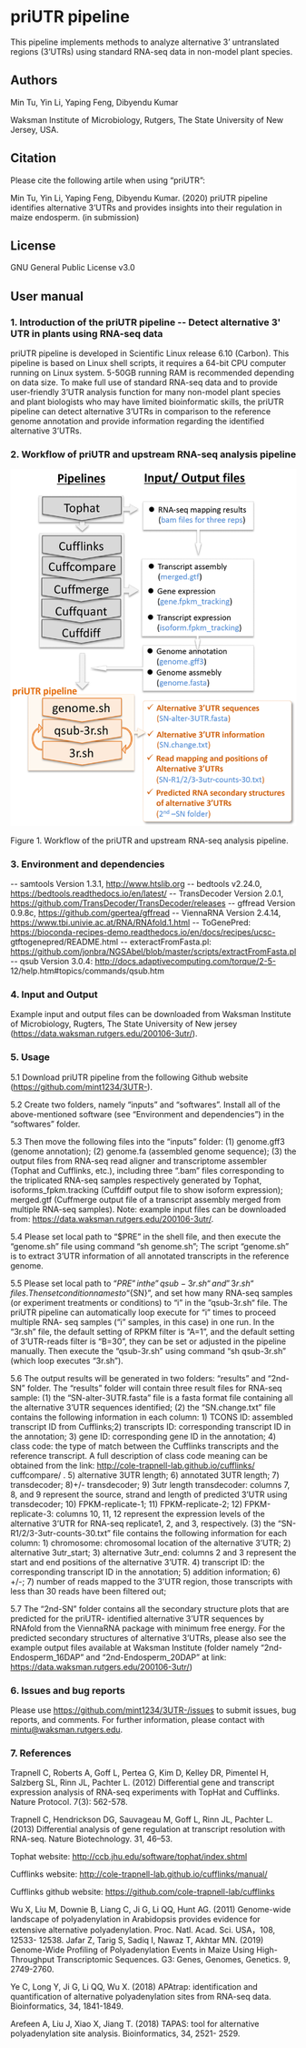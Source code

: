 priUTR pipeline
====
This pipeline implements methods to analyze alternative 3’ untranslated regions (3’UTRs) using standard RNA-seq data in non-model plant species. 

Authors
----
Min Tu, Yin Li, Yaping Feng, Dibyendu Kumar

Waksman Institute of Microbiology, Rutgers, The State University of New Jersey, USA.

Citation
----
Please cite the following artile when using “priUTR”:

Min Tu, Yin Li, Yaping Feng, Dibyendu Kumar. (2020) priUTR pipeline identifies alternative 3’UTRs and provides insights into their regulation in maize endosperm. (in submission)

License
----
GNU General Public License v3.0

User manual
----

### 1.	Introduction of the priUTR pipeline -- Detect alternative 3' UTR in plants using RNA-seq data


priUTR pipeline is developed in Scientific Linux release 6.10 (Carbon). This pipeline is based on Linux shell scripts, it requires a 64-bit CPU computer running on Linux system. 5-50GB running RAM is recommended depending on data size. To make full use of standard RNA-seq data and to provide user-friendly 3’UTR analysis function for many non-model plant species and plant biologists who may have limited bioinformatic skills, the priUTR pipeline can detect alternative 3’UTRs in comparison to the reference genome annotation and provide information regarding the identified alternative 3’UTRs. 

### 2.	Workflow of priUTR and upstream RNA-seq analysis pipeline

 ![imgae](https://github.com/mint1234/3UTR-/blob/master/priUTR%20workflow.png)
 
Figure 1. Workflow of the priUTR and upstream RNA-seq analysis pipeline. 

### 3.  Environment and dependencies

-- samtools Version 1.3.1, http://www.htslib.org 
-- bedtools v2.24.0, https://bedtools.readthedocs.io/en/latest/ 
-- TransDecoder Version 2.0.1, https://github.com/TransDecoder/TransDecoder/releases 
-- gffread Version 0.9.8c, https://github.com/gpertea/gffread 
-- ViennaRNA Version 2.4.14, https://www.tbi.univie.ac.at/RNA/RNAfold.1.html 
-- ToGenePred: https://bioconda-recipes-demo.readthedocs.io/en/docs/recipes/ucsc- gtftogenepred/README.html 
-- exteractFromFasta.pl: https://github.com/jonbra/NGSAbel/blob/master/scripts/extractFromFasta.pl 
-- qsub Version 3.0.4: http://docs.adaptivecomputing.com/torque/2-5- 12/help.htm#topics/commands/qsub.htm 

### 4.	Input and Output

Example input and output files can be downloaded from Waksman Institute of Microbiology, Rugters, The State University of New jersey (https://data.waksman.rutgers.edu/200106-3utr/).

### 5.	Usage

5.1	Download priUTR pipeline from the following Github website (https://github.com/mint1234/3UTR-).

5.2	Create two folders, namely “inputs” and “softwares”. Install all of the above-mentioned software (see “Environment and dependencies”) in the “softwares” folder. 

5.3	Then move the following files into the “inputs” folder: (1) genome.gff3 (genome annotation); (2) genome.fa (assembled genome sequence); (3) the output files from RNA-seq read aligner and transcriptome assembler (Tophat and Cufflinks, etc.), including three “.bam” files corresponding to the triplicated RNA-seq samples respectively generated by Tophat, isoforms_fpkm.tracking (Cuffdiff output file to show isoform expression); merged.gtf (Cuffmerge output file of a transcript assembly merged from multiple RNA-seq samples). Note: example input files can be downloaded from: https://data.waksman.rutgers.edu/200106-3utr/. 

5.4	Please set local path to “$PRE” in the shell file, and then execute the “genome.sh” file using command “sh genome.sh”; The script “genome.sh” is to extract 3’UTR information of all annotated transcripts in the reference genome. 

5.5	Please set local path to “$PRE” in the ”qsub-3r.sh“ and ”3r.sh“ files. Then set condition names to “${SN}”, and set how many RNA-seq samples (or experiment treatments or conditions) to “i” in the ”qsub-3r.sh“ file. The priUTR pipeline can automatically loop execute for “i” times to proceed multiple RNA- seq samples (“i” samples, in this case) in one run. In the “3r.sh” file, the default setting of RPKM filter is “A=1”, and the default setting of 3’UTR-reads filter is “B=30”, they can be set or adjusted in the pipeline manually. Then execute the “qsub-3r.sh” using command “sh qsub-3r.sh” (which loop executes “3r.sh”). 

5.6	The output results will be generated in two folders: “results” and “2nd-SN” folder. The “results” folder will contain three result files for RNA-seq sample: (1) the “SN-alter-3UTR.fasta” file is a fasta format file containing all the alternative 3’UTR sequences identified; (2) the “SN.change.txt” file contains the following information in each column: 1) TCONS ID: assembled transcript ID from Cufflinks;2) transcripts ID: corresponding transcript ID in the annotation; 3) gene ID: corresponding gene ID in the annotation; 4) class code: the type of match between the Cufflinks transcripts and the reference transcript. A full description of class code meaning can be obtained from the link: http://cole-trapnell-lab.github.io/cufflinks/ cuffcompare/ . 5) alternative 3UTR length; 6) annotated 3UTR length; 7) transdecoder; 8)+/- transdecoder; 9) 3utr length transdecoder: columns 7, 8, and 9 represent the source, strand and length of predicted 3’UTR using transdecoder; 10) FPKM-replicate-1; 11) FPKM-replicate-2; 12) FPKM-replicate-3: columns 10, 11, 12 represent the expression levels of the alternative 3’UTR for RNA-seq replicate1, 2, and 3, respectively. (3) the “SN-R1/2/3-3utr-counts-30.txt” file contains the following information for each column: 1) chromosome: chromosomal location of the alternative 3’UTR; 2) alternative 3utr_start; 3) alternative 3utr_end: columns 2 and 3 represent the start and end positions of the alternative 3’UTR. 4) transcript ID: the corresponding transcript ID in the annotation; 5) addition information; 6) +/-; 7) number of reads mapped to the 3'UTR region, those transcripts with less than 30 reads have been filtered out; 

5.7	The “2nd-SN” folder contains all the secondary structure plots that are predicted for the priUTR- identified alternative 3’UTR sequences by RNAfold from the ViennaRNA package with minimum free energy. For the predicted secondary structures of alternative 3’UTRs, please also see the example output files available at Waksman Institute (folder namely “2nd- Endosperm_16DAP” and “2nd-Endosperm_20DAP” at link: https://data.waksman.rutgers.edu/200106-3utr/) 

### 6.	Issues and bug reports

Please use https://github.com/mint1234/3UTR-/issues to submit issues, bug reports, and comments.
For further information, please contact with mintu@waksman.rutgers.edu.

### 7.	References

Trapnell C, Roberts A, Goff L, Pertea G, Kim D, Kelley DR, Pimentel H, Salzberg SL, Rinn JL, Pachter L. (2012) Differential gene and transcript expression analysis of RNA-seq experiments with TopHat and Cufflinks. Nature Protocol. 7(3): 562-578. 

Trapnell C, Hendrickson DG, Sauvageau M, Goff L, Rinn JL, Pachter L. (2013) Differential analysis of gene regulation at transcript resolution with RNA-seq. Nature Biotechnology. 31, 46–53. 

Tophat website: http://ccb.jhu.edu/software/tophat/index.shtml 

Cufflinks website: http://cole-trapnell-lab.github.io/cufflinks/manual/ 

Cufflinks github website: https://github.com/cole-trapnell-lab/cufflinks

Wu X, Liu M, Downie B, Liang C, Ji G, Li QQ, Hunt AG. (2011) Genome-wide landscape of polyadenylation in Arabidopsis provides evidence for extensive alternative polyadenylation. Proc. Natl. Acad. Sci. USA，108, 12533- 12538. 
Jafar Z, Tarig S, Sadiq I, Nawaz T, Akhtar MN. (2019) Genome-Wide Profiling of Polyadenylation Events in Maize Using High-Throughput Transcriptomic Sequences. G3: Genes, Genomes, Genetics. 9, 2749-2760. 

Ye C, Long Y, Ji G, Li QQ, Wu X. (2018) APAtrap: identification and quantification of alternative polyadenylation sites from RNA-seq data. Bioinformatics, 34, 1841-1849. 

Arefeen A, Liu J, Xiao X, Jiang T. (2018) TAPAS: tool for alternative polyadenylation site analysis. Bioinformatics, 34, 2521- 2529. 
